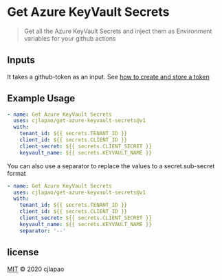 # Get Azure KeyVault Secrets

> Get all the Azure KeyVault Secrets and inject them as Environment variables
> for your github actions

## Inputs

It takes a github-token as an input. See [how to create and store a token](https://docs.github.com/en/actions/configuring-and-managing-workflows/creating-and-storing-encrypted-secrets)

## Example Usage

```yml
- name: Get Azure KeyVault Secrets
  uses: cjlapao/get-azure-keyvault-secrets@v1
  with:
    tenant_id: ${{ secrets.TENANT_ID }}
    client_id: ${{ secrets.CLIENT_ID }}
    client_secret: ${{ secrets.CLIENT_SECRET }}
    keyvault_name: ${{ secrets.KEYVAULT_NAME }}
```

You can also use a separator to replace the values to a secret.sub-secret format

```yml
- name: Get Azure KeyVault Secrets
  uses: cjlapao/get-azure-keyvault-secrets@v1
  with:
    tenant_id: ${{ secrets.TENANT_ID }}
    client_id: ${{ secrets.CLIENT_ID }}
    client_secret: ${{ secrets.CLIENT_SECRET }}
    keyvault_name: ${{ secrets.KEYVAULT_NAME }}
    separator: '--'
```

## license

[MIT](/LICENSE) &copy; 2020 cjlapao
